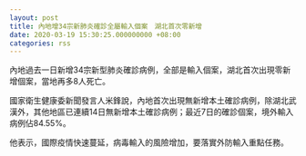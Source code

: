 ```yaml
---
layout: post
title: 內地增34宗新肺炎確診全屬輸入個案　湖北首次零新增
date: 2020-03-19 15:30:25.000000000 +08:00
categories: rss
---
```


內地過去一日新增34宗新型肺炎確診病例，全部是輸入個案，湖北首次出現零新增個案，當地再多8人死亡。

國家衛生健康委新聞發言人米鋒說，內地首次出現無新增本土確診病例，除湖北武漢外，其他地區已連續14日無新增本土確診病例；最近7日的確診個案，境外輸入病例佔84.55%。

他表示，國際疫情快速蔓延，病毒輸入的風險增加，要落實外防輸入重點任務。
